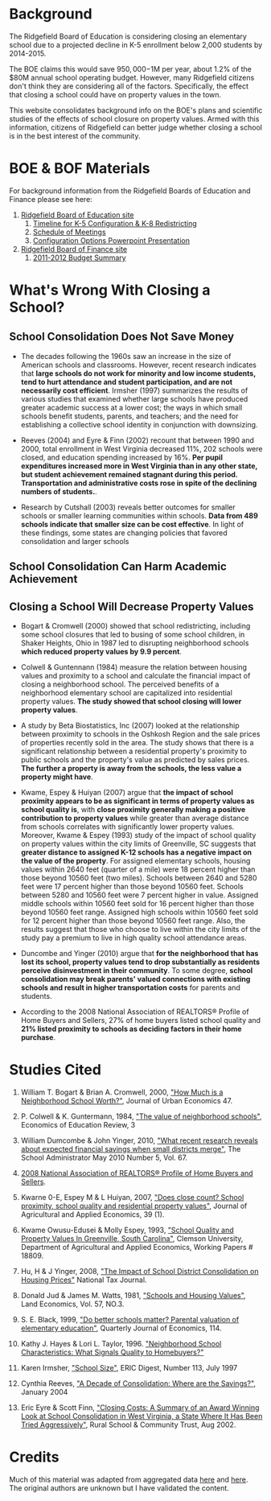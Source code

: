 Background
===

The Ridgefield Board of Education is considering closing an elementary school due to a projected decline in K-5 enrollment below 2,000 students by 2014-2015.

The BOE claims this would save $950,000-$1M per year, about 1.2% of the $80M annual school operating budget. However, many Ridgefield citizens don't think they are considering all of the factors. Specifically, the effect that closing a school could have on property values in the town.

This website consolidates background info on the BOE's plans and scientific studies of the effects of school closure on property values. Armed with this information, citizens of Ridgefield can better judge whether closing a school is in the best interest of the community.

BOE & BOF Materials
===
For background information from the Ridgefield Boards of Education and Finance please see here:

1. [Ridgefield Board of Education site](http://www.ridgefield.org/subsite/dist/page/board-education-1441)
    1. [Timeline for K-5 Configuration & K-8 Redistricting](http://www.ridgefield.org/file/82769/download)
    1. [Schedule of Meetings](http://www.ridgefield.org/file/82770/download)
    1. [Configuration Options Powerpoint Presentation](http://www.ridgefield.org/file/91251/download)
1. [Ridgefield Board of Finance site](http://www.ridgefieldct.org/content/50/114/default.aspx)
    1. [2011-2012 Budget Summary](http://www.ridgefieldct.org/filestorage/50/114/BOF_2012_Mill_Rate.pdf)

What's Wrong With Closing a School?
===

School Consolidation Does Not Save Money
---
- The decades following the 1960s saw an increase in the size of American schools and
classrooms. However, recent research indicates that **large schools do not work for minority and low income students, tend to hurt attendance and student participation, and are not necessarily cost efficient**. Irmsher (1997) summarizes the results of various studies that examined whether large schools have produced greater academic success at a lower cost; the ways in which small schools benefit students, parents, and teachers; and the need for establishing a collective school identity in conjunction with downsizing.

- Reeves (2004) and Eyre & Finn (2002) recount that between 1990 and 2000, total enrollment in West Virginia decreased 11%, 202 schools were closed, and education spending increased by 16%. **Per pupil expenditures increased more in West
Virginia than in any other state, but student achievement remained stagnant during this period.
Transportation and administrative costs rose in spite of the declining numbers of students.**. 

- Research by Cutshall (2003) reveals better outcomes for smaller schools or smaller learning communities within schools. **Data from 489 schools indicate that smaller size can be cost effective**. In light of these findings, some states are changing policies that favored consolidation and larger schools

School Consolidation Can Harm Academic Achievement
---


Closing a School Will Decrease Property Values
---
- Bogart & Cromwell (2000) showed that school redistricting, including some school
closures that led to busing of some school children, in Shaker Heights, Ohio in 1987 led to
disrupting neighborhood schools **which reduced property values by 9.9 percent**.

- Colwell & Guntennann (1984) measure the relation between housing values and proximity
to a school and calculate the financial impact of closing a neighborhood school. The perceived
benefits of a neighborhood elementary school are capitalized into residential property values. **The study showed that school closing will lower property values**.

- A study by Beta Biostatistics, Inc (2007) looked at the relationship between proximity to
schools in the Oshkosh Region and the sale prices of properties recently sold in the area. The study shows that there is a significant relationship between a residential property's proximity to public schools and the property's value as predicted by sales prices. **The further a property is away from the schools, the less value a property might have**.

- Kwame, Espey & Huiyan (2007) argue that **the impact of school proximity appears to be as
significant in terms of property values as school quality is**, with **close proximity generally making a positive contribution to property values** while greater than average distance from schools correlates with significantly lower property values. Moreover, Kwame & Espey (1993) study of the impact of school quality on property values within the city limits of Greenville, SC suggests that **greater distance to assigned K-12 schools has a negative impact on the value of the property**. For assigned elementary schools, housing values within 2640 feet (quarter of a mile) were 18 percent higher than those beyond 10560 feet (two miles). Schools between 2640 and 5280 feet were 17 percent higher than those beyond 10560 feet. Schools between 5280 and 10560 feet were 7 percent higher in value. Assigned middle schools within 10560 feet sold for 16 percent higher than those beyond 10560 feet range. Assigned high schools within 10560 feet sold for 12 percent higher than those beyond 10560 feet range. Also, the results suggest that those who choose to live within the city limits of the study pay a premium to live in high quality school attendance areas.

- Duncombe and Yinger (2010) argue that **for the neighborhood that has lost its school,
property values tend to drop substantially as residents perceive disinvestment in their community**. To some degree, **school consolidation may break parents' valued connections with existing schools and result in higher transportation costs** for parents and students.

- According to the 2008 National Association of REALTORS® Profile of Home Buyers and
Sellers, 27% of home buyers listed school quality and **21% listed proximity to schools as deciding factors in their home purchase**.


Studies Cited
===

1. William T. Bogart & Brian A. Cromwell, 2000, ["How Much is a Neighborhood School Worth?"](http://sites.duke.edu/niou/files/2011/06/BC_neighborhood-school.pdf), Journal of Urban Economics 47.

1. P. Colwell & K. Guntermann, 1984, ["The value of neighborhood schools"](http://ideas.repec.org/a/eee/ecoedu/v3y1984i3p177-182.html), Economics of Education Review, 3

1. William Dumcombe & John Yinger, 2010, ["What recent research reveals about expected financial savings when small districts merge"](http://www.aasa.org/SchoolAdministratorArticle.aspx?id=13218), The School Administrator May 2010 Number 5, Vol. 67.

1. [2008 National Association of REALTORS® Profile of Home Buyers and Sellers](http://www.google.com/url?sa=t&rct=j&q=2008+National+Association+of+REALTORS%C2%AE+Profile+of+Home+Buyers+and+Sellers&source=web&cd=1&ved=0CFUQFjAA&url=http%3A%2F%2Fwww.slideshare.net%2Fwmleads%2F2008-nar-profile-of-home-buyers-and-sellers&ei=MlC1T_SPDaXJ6gH51cX5Dw&usg=AFQjCNFHivD3ZgH7hfKXBTOIPxPv6Jk1NQ).

1. Kwarne 0-E, Espey M & L Huiyan, 2007, ["Does close count? School proximity, school
quality and residential property values"](http://ageconsearch.umn.edu/bitstream/6609/2/39010211.pdf), Journal of Agricultural and Applied Economics, 39 (1).

1. Kwame Owusu-Edusei & Molly Espey, 1993, ["School Quality and Property Values In
Greenville, South Carolina"](http://ageconsearch.umn.edu/bitstream/18809/1/wp040203.pdf), Clemson University, Department of Agricultural and Applied
Economics, Working Papers # 18809.

1. Hu, H & J Yinger, 2008, ["The Impact of School District Consolidation on Housing
Prices"](http://cpr.maxwell.syr.edu/efap/Publications/Impact_of_Consolidation.pdf) National Tax Journal.

1. Donald Jud & James M. Watts, 1981, ["Schools and Housing Values"](http://www.jstor.org/stable/pdfplus/3146025.pdf?acceptTC=true), Land Economics, Vol. 57, NO.3.

1. S. E. Black, 1999, ["Do better schools matter? Parental valuation of elementary education"](http://www.ssc.wisc.edu/~scholz/Teaching_742/Black.pdf), Quarterly Journal of Economics, 114.

1. Kathy J. Hayes & Lori L. Taylor, 1996. ["Neighborhood School Characteristics: What Signals Quality to Homebuyers?"](http://www.dallasfed.org/assets/documents/research/er/1996/er9604a.pdf)

2. Karen Irmsher, ["School Size"](http://searcheric.org/digests/ed414615.html), ERIC Digest, Number 113, July 1997

2. Cynthia Reeves, ["A Decade of Consolidation: Where are the Savings?"](http://challengewv.org/wp-content/uploads/publications/decade_of_consolidation.pdf), January 2004

2. Eric Eyre & Scott Finn, ["Closing Costs: A Summary of an Award Winning Look at School Consolidation in West Virginia, a State Where It Has Been Tried Aggressively"](http://ruraledu.org/docs/arkansas/cc_summ.doc), Rural School & Community Trust, Aug 2002.

Credits
===
Much of this material was adapted from aggregated data [here](http://media.heightsobserver.org/media/docs_1334240826.pdf) and [here](http://www.cppsofseattle.org/consolidationresearch.pdf). The original authors are unknown but I have validated the content.


<!--
TODO:

http://www.ruraledu.org/articles.php?id=2042

http://www.ruraledu.org/articles.php?id=2043

http://www.therailonline.com/junctions/2011/02/08/the-implications-of-closing-holly-elementary/

** This is very GOOD!
http://www.cppsofseattle.org/consolidationresearch.pdf
and this
http://www.wpaag.org/Consolidation%20Studies.htm
http://educationnorthwest.org/news/1119

Info on writing to the board of education
Info on writing to the board of selectman
Info on writing to the Ridgefield Press

Like on Facebook? 
Ridgefield Press
http://www.acorn-online.com/joomla15/theridgefieldpress/help/contact-the-ridgefield-press/262-the-ridgefield-press/1-jack-sanders.html

At best we save 1% of the budget annually, but the financial analysis has not been sophisticated
and does not account for the costs of reopening a school in the future when enrollment increases. Need to do NPV analysis over 10, 15, or 20 years. 



-->
